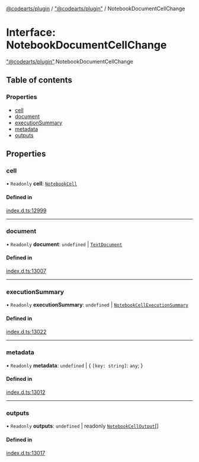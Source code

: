 [@codearts/plugin](../README.md) / ["@codearts/plugin"](../modules/_codearts_plugin_.md) / NotebookDocumentCellChange

# Interface: NotebookDocumentCellChange

["@codearts/plugin"](../modules/_codearts_plugin_.md).NotebookDocumentCellChange

## Table of contents

### Properties

- [cell](codearts_plugin_.NotebookDocumentCellChange.md#cell)
- [document](codearts_plugin_.NotebookDocumentCellChange.md#document)
- [executionSummary](codearts_plugin_.NotebookDocumentCellChange.md#executionsummary)
- [metadata](codearts_plugin_.NotebookDocumentCellChange.md#metadata)
- [outputs](codearts_plugin_.NotebookDocumentCellChange.md#outputs)

## Properties

### cell

• `Readonly` **cell**: [`NotebookCell`](codearts_plugin_.NotebookCell.md)

#### Defined in

[index.d.ts:12999](https://github.com/huaweicloud/cloudide-plugin-api/blob/b58031b/index.d.ts#L12999)

___

### document

• `Readonly` **document**: `undefined` \| [`TextDocument`](codearts_plugin_.TextDocument.md)

#### Defined in

[index.d.ts:13007](https://github.com/huaweicloud/cloudide-plugin-api/blob/b58031b/index.d.ts#L13007)

___

### executionSummary

• `Readonly` **executionSummary**: `undefined` \| [`NotebookCellExecutionSummary`](codearts_plugin_.NotebookCellExecutionSummary.md)

#### Defined in

[index.d.ts:13022](https://github.com/huaweicloud/cloudide-plugin-api/blob/b58031b/index.d.ts#L13022)

___

### metadata

• `Readonly` **metadata**: `undefined` \| { `[key: string]`: `any`;  }

#### Defined in

[index.d.ts:13012](https://github.com/huaweicloud/cloudide-plugin-api/blob/b58031b/index.d.ts#L13012)

___

### outputs

• `Readonly` **outputs**: `undefined` \| readonly [`NotebookCellOutput`](../classes/codearts_plugin_.NotebookCellOutput.md)[]

#### Defined in

[index.d.ts:13017](https://github.com/huaweicloud/cloudide-plugin-api/blob/b58031b/index.d.ts#L13017)
